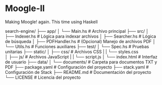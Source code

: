 # Moogle-II
 Making Moogle! again. This time using Haskell

 search-engine/
├── app/
│   └── Main.hs          # Archivo principal
├── src/
│   ├── Indexer.hs       # Lógica para indexar archivos
│   ├── Searcher.hs      # Lógica de búsqueda
│   ├── PDFHandler.hs    # (Opcional) Manejo de archivos PDF
│   └── Utils.hs         # Funciones auxiliares
├── test/
│   └── Spec.hs          # Pruebas unitarias
├── static/
│   ├── css/             # Archivos CSS
|   |   └── styles.css   
│   ├── js/              # Archivos JavaScript
|   |   └── script.js
│   └── index.html       # Interfaz de usuario
├── data/
│   └── documents/       # Carpeta para documentos TXT y PDF
├── package.yaml         # Configuración del proyecto
├── stack.yaml           # Configuración de Stack
├── README.md            # Documentación del proyecto
└── LICENSE              # Licencia del proyecto

